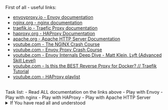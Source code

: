 First of all - useful links:

- [envoyproxy.io - Envoy documentation](https://www.envoyproxy.io/docs)
- [nginx.org - nginx documentation](https://nginx.org/en/docs/)
- [traefik.io - Traefic Proxy documentation](https://doc.traefik.io/traefik/)
- [haproxy.org - HAProxy Documentation](http://docs.haproxy.org/)
- [apache.org - Apache HTTP Server Documentation](https://httpd.apache.org/docs/)
- [youtube.com - The NGINX Crash Course](https://www.youtube.com/watch?v=7VAI73roXaY)
- [youtube.com - Envoy Proxy Crash Course](https://www.youtube.com/watch?v=40gKzHQWgP0)
- [youtube.com - Envoy Internals Deep Dive - Matt Klein, Lyft (Advanced Skill Level)](https://www.youtube.com/watch?v=gQF23Vw0keg)
- [youtube.com - Is this the BEST Reverse Proxy for Docker? // Traefik Tutorial](https://www.youtube.com/watch?v=wLrmmh1eI94)
- [youtube.com - HAProxy playlist](https://www.youtube.com/playlist?list=PLQnljOFTspQUhgfvpgfxc-uFlWElKIBr-)
<br>
Task list:
- Read ALL documentation on the links above
- Play with Envoy
- Play with nginx
- Play with HAProxy
- Play with Apache HTTP Server
<br>
<details><summary>If You have read all and understood</summary>
<pre>
`touch IReadAllAndUndnderstood`{{exec}}
</pre>
